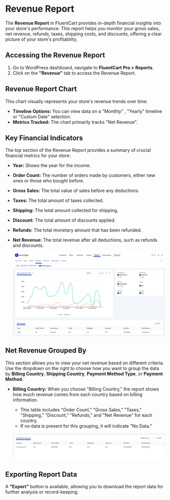 # Revenue Report

The **Revenue Report** in FluentCart provides in-depth financial insights into your store's performance. This report helps you monitor your gross sales, net revenue, refunds, taxes, shipping costs, and discounts, offering a clear picture of your store's profitability.

## Accessing the Revenue Report

1.  Go to WordPress dashboard, navigate to **FluentCart Pro > Reports**.
2.  Click on the **"Revenue"** tab to access the Revenue Report.

## Revenue Report Chart

This chart visually represents your store's revenue trends over time.

* **Timeline Options:** You can view data on a "Monthly" , "Yearly" timeline or "Custom Date" selection.
* **Metrics Tracked:** The chart primarily tracks "Net Revenue".

## Key Financial Indicators

The top section of the Revenue Report provides a summary of crucial financial metrics for your store:

* **Year:** Shows the year for the income.
* **Order Count:** The number of orders made by customers, either new ones or those who bought before.
* **Gross Sales:** The total value of sales before any deductions.
* **Taxes:** The total amount of taxes collected.
* **Shipping:** The total amount collected for shipping.
* **Discount:** The total amount of discounts applied.
* **Refunds:** The total monetary amount that has been refunded.
* **Net Revenue:** The total revenue after all deductions, such as refunds and discounts.

    ![Screenshot of Revenue Report Page](/guide/public/images/reporting-analytics/revenue-report.png)

## Net Revenue Grouped By

This section allows you to view your net revenue based on different criteria. Use the dropdown on the right to choose how you want to group the data by **Billing Country**, **Shipping Country**, **Payment Method Type**, or **Payment Method**.

* **Billing Country:** When you choose "Billing Country," the report shows how much revenue comes from each country based on billing information.
    * This table includes "Order Count," "Gross Sales," "Taxes," "Shipping," "Discount," "Refunds," and "Net Revenue" for each country.
    * If no data is present for this grouping, it will indicate "No Data."

    ![Screenshot of Revenue Report Page](/guide/public/images/reporting-analytics/net-revenue.png)

## Exporting Report Data

A **"Export"** button is available, allowing you to download the report data for further analysis or record-keeping.

